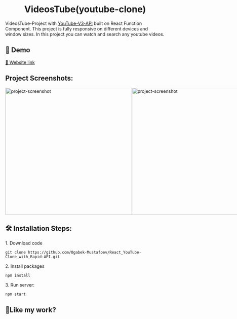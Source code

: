 <h1 align="center" id="title">VideosTube(youtube-clone)</h1>

<p id="description">VideosTube-Project with <a href="https://rapidapi.com/ytdlfree/api/youtube-v31/">YouTube-V3-API</a> built on React Function Component. This project is fully responsive on different devices and window sizes. In this project you can watch and search any youtube videos.</p>

<h2>🚀 Demo</h2>

[🔗 Website link](https://react-youtube-clone-with-rapid-api.vercel.app/)

<h2>Project Screenshots:</h2>

 <div style="display: flex; justify-content: space-between; width:100%;">
  <img src="https://charming-semolina-34cdcd.netlify.app/assets/Blog-post/post-7.png" alt="project-screenshot" width="400">
  <img src="https://charming-semolina-34cdcd.netlify.app/assets/Blog-post/post-8.png" alt="project-screenshot" width="400">
 </div>

<h2>🛠️ Installation Steps:</h2>

<p>1. Download code</p>

```
git clone https://github.com/Ogabek-Mustafoev/React_YouTube-Clone_with_Rapid-API.git
```

<p>2. Install packages</p>

```
npm install
```

<p>3. Run server:</p>

```
npm start
```

<h2>💖Like my work?</h2>
